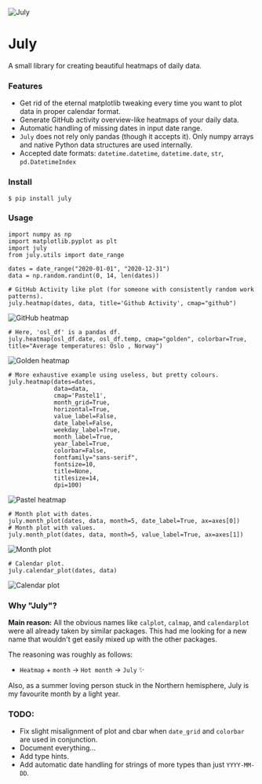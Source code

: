 ![July](https://github.com/e-hulten/july/blob/master/figs/july.png?raw=true)
# July
A small library for creating beautiful heatmaps of daily data. 

### Features
- Get rid of the eternal matplotlib tweaking every time you want to plot data in proper calendar format.
- Generate GitHub activity overview-like heatmaps of your daily data.
- Automatic handling of missing dates in input date range.
- `July` does not rely only pandas (though it accepts it). Only numpy arrays and native Python data structures are used internally.
- Accepted date formats: `datetime.datetime`, `datetime.date`, `str`, `pd.DatetimeIndex`


### Install
```
$ pip install july
```

### Usage
```
import numpy as np
import matplotlib.pyplot as plt
import july
from july.utils import date_range

dates = date_range("2020-01-01", "2020-12-31")
data = np.random.randint(0, 14, len(dates))
```
```
# GitHub Activity like plot (for someone with consistently random work patterns).
july.heatmap(dates, data, title='Github Activity', cmap="github")
```
![GitHub heatmap](https://github.com/e-hulten/july/blob/master/examples/heatmap_github.jpg?raw=true)
```
# Here, 'osl_df' is a pandas df. 
july.heatmap(osl_df.date, osl_df.temp, cmap="golden", colorbar=True, title="Average temperatures: Oslo , Norway")
```
![Golden heatmap](https://github.com/e-hulten/july/blob/master/examples/pandas_oslo_temperature_plot.jpg?raw=true)
```
# More exhaustive example using useless, but pretty colours.
july.heatmap(dates=dates, 
             data=data, 
             cmap='Pastel1',
             month_grid=True, 
             horizontal=True,
             value_label=False,
             date_label=False,
             weekday_label=True,
             month_label=True, 
             year_label=True,
             colorbar=False,
             fontfamily="sans-serif",
             fontsize=10,
             title=None,
             titlesize=14,
             dpi=100)
```
![Pastel heatmap](https://github.com/e-hulten/july/blob/master/examples/heatmap_pastel.jpg?raw=true)

```
# Month plot with dates.
july.month_plot(dates, data, month=5, date_label=True, ax=axes[0])
# Month plot with values.
july.month_plot(dates, data, month=5, value_label=True, ax=axes[1])
```
![Month plot](https://github.com/e-hulten/july/blob/master/examples/month_plot.jpg?raw=true)
```
# Calendar plot. 
july.calendar_plot(dates, data)
```
![Calendar plot](https://github.com/e-hulten/july/blob/master/examples/calendar_plot.jpg?raw=true)


### Why "July"?
**Main reason:** All the obvious names like `calplot`, `calmap`, and `calendarplot` were all already taken by similar packages. This had me looking for a new name that wouldn't get easily mixed up with the other packages.

The reasoning was roughly as follows: 
 - `Heatmap` + `month` → `Hot month` → `July` :sparkles:

Also, as a summer loving person stuck in the Northern hemisphere, July is my favourite month by a light year.

### TODO:
- Fix slight misalignment of plot and cbar when `date_grid` and `colorbar` are used in conjunction.
- Document everything...
- Add type hints. 
- Add automatic date handling for strings of more types than just `YYYY-MM-DD`.
